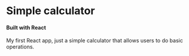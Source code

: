 # Simple calculator
#### Built with React
My first React app, just a simple calculator that allows users to do basic operations.
